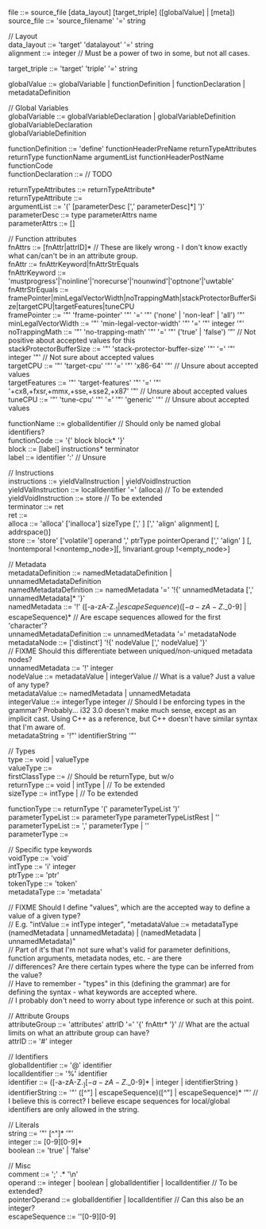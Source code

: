 file ::= source_file [data_layout] [target_triple] ([globalValue] | [meta])<br>
source_file ::= 'source_filename' '=' string

// Layout<br>
data_layout ::= 'target' 'datalayout' '=' string<br>
alignment ::= integer // Must be a power of two in some, but not all cases.<br>

target_triple ::= 'target' 'triple' '=' string<br>

globalValue ::= globalVariable | functionDefinition | functionDeclaration | metadataDefinition<br>

// Global Variables<br>
globalVariable ::= globalVariableDeclaration | globalVariableDefinition<br>
globalVariableDeclaration<br>
globalVariableDefinition<br>

functionDefinition ::= 'define' functionHeaderPreName
       returnTypeAttributes returnType functionName argumentList functionHeaderPostName functionCode<br>
functionDeclaration ::= // TODO<br>
<!-- functionHeaderPreName ::= [linkage] [PreemptionSpecifier] [visibility] [DLLStorageClass] [cconv] -->
returnTypeAttributes ::= returnTypeAttribute*<br>
returnTypeAttribute ::= <br>
argumentList ::= '(' [parameterDesc [',' parameterDesc]*] ')'<br>
parameterDesc ::= type parameterAttrs name<br>
parameterAttrs ::= []<br>
<!-- functionHeaderPostName ::= [(unnamed_addr|local_unnamed_addr)] [AddrSpace] [fn Attrs]
       [section "name"] [partition "name"] [comdat [($name)]] [align N]
       [gc] [prefix Constant] [prologue Constant] [personality Constant]
       (!name !N)* -->
// Function attributes<br>
fnAttrs ::= [fnAttr|attrID]* // These are likely wrong - I don't know exactly what can/can't be in an attribute group.<br>
fnAttr ::= fnAttrKeyword|fnAttrStrEquals<br>
fnAttrKeyword ::= 'mustprogress'|'noinline'|'norecurse'|'nounwind'|'optnone'|'uwtable'<br>
fnAttrStrEquals ::= framePointer|minLegalVectorWidth|noTrappingMath|stackProtectorBufferSize|targetCPU|targetFeatures|tuneCPU<br>
framePointer ::= '"' 'frame-pointer' '"' '=' '"' ('none' | 'non-leaf' | 'all') '"'<br>
minLegalVectorWidth ::= '"' 'min-legal-vector-width' '"' '=' '"' integer '"'<br>
noTrappingMath ::= '"' 'no-trapping-math' '"' '=' '"' ('true' | 'false') '"' // Not positive about accepted values for this<br>
stackProtectorBufferSize ::= '"' 'stack-protector-buffer-size' '"' '=' '"' integer '"' // Not sure about accepted values<br>
targetCPU ::= '"' 'target-cpu' '"' '=' '"' 'x86-64' '"' // Unsure about accepted values<br>
targetFeatures ::= '"' 'target-features' '"' '=' '"' '+cx8,+fxsr,+mmx,+sse,+sse2,+x87' '"' // Unsure about accepted values<br>
tuneCPU ::= '"' 'tune-cpu' '"' '=' '"' 'generic' '"' // Unsure about accepted values<br>

functionName ::= globalIdentifier // Should only be named global identifiers?<br>
functionCode ::= '{' block block* '}'<br>
block ::= [label] instructions* terminator<br>
label ::= identifier ':' // Unsure<br>

// Instructions<br>
instructions ::= yieldValInstruction | yieldVoidInstruction<br>
yieldValInstruction ::= localIdentifier '=' (alloca) // To be extended<br>
yieldVoidInstruction ::= store // To be extended<br>
terminator ::= ret<br>
ret ::= <br>
alloca ::= 'alloca' ['inalloca'] sizeType [',' <ty> <NumElements>] [',' 'align' alignment] [, addrspace(<num>)]<br>
store ::= 'store' ['volatile'] <ty> operand ',' ptrType pointerOperand [',' 'align' <alignment>]
       [, !nontemporal !<nontemp_node>][, !invariant.group !<empty_node>]<br>

// Metadata<br>
metadataDefinition ::= namedMetadataDefinition | unnamedMetadataDefinition<br>
namedMetadataDefinition ::= namedMetadata '=' '!{' unnamedMetadata [',' unnamedMetadata]* '}'<br>
namedMetadata ::= '!' ([-a-zA-Z$._] | escapeSequence)([-a-zA-Z$._0-9] | escapeSequence)* // Are escape sequences allowed for the first 'character'?<br>
unnamedMetadataDefinition ::= unnamedMetadata '=' metadataNode<br>
metadataNode ::= ['distinct'] '!{' nodeValue [',' nodeValue] '}'<br>
       // FIXME Should this differentiate between uniqued/non-uniqued metadata nodes?<br>
unnamedMetadata ::= '!' integer<br>
nodeValue ::= metadataValue | integerValue // What is a value? Just a value of any type?<br>
metadataValue ::= namedMetadata | unnamedMetadata<br>
integerValue ::= integerType integer // Should I be enforcing types in the grammar? Probably... i32 3.0 doesn't make much sense, except as an implicit cast. Using C++ as a reference, but C++ doesn't have similar syntax that I'm aware of.<br>
metadataString = '!"' identifierString '"'<br>

// Types<br>
type ::= void | valueType<br>
valueType ::= <br>
firstClassType ::= // Should be returnType, but w/o <br>
returnType ::= void | intType | // To be extended<br>
sizeType ::= intType | // To be extended<br>

functionType ::= returnType '(' parameterTypeList ')'<br>
parameterTypeList ::= parameterType parameterTypeListRest | ''<br>
parameterTypeList ::= ',' parameterType | ''<br>
parameterType ::= <br>

// Specific type keywords<br>
voidType ::= 'void'<br>
intType ::= 'i' integer<br>
ptrType ::= 'ptr'<br>
tokenType ::= 'token'<br>
metadataType ::= 'metadata'<br>

// FIXME Should I define "values", which are the accepted way to define a value of a given type?<br>
// E.g. "intValue ::= intType integer", "metadataValue ::= metadataType (namedMetadata | unnamedMetadata) | (namedMetadata | unnamedMetadata)"<br>
// Part of it's that I'm not sure what's valid for parameter definitions, function arguments, metadata nodes, etc. - are there<br>
//     differences? Are there certain types where the type can be inferred from the value?<br>
// Have to remember - "types" in this (defining the grammar) are for defining the syntax - what keywords are accepted where.<br>
//     I probably don't need to worry about type inference or such at this point.<br>

// Attribute Groups<br>
attributeGroup ::= 'attributes' attrID '=' '{' fnAttr* '}' // What are the actual limits on what an attribute group can have?<br>
attrID ::= '#' integer<br>

// Identifiers<br>
globalIdentifier ::= '@' identifier<br>
localIdentifier ::= '%' identifier<br>
identifier ::= ([-a-zA-Z$._][-a-zA-Z$._0-9]* | integer | identifierString )<br>
identifierString ::= '"' ([^"\] | escapeSequence)([^"\] | escapeSequence)* '"' // I believe this is correct? I believe escape sequences for local/global identifiers are only allowed in the string.<br>

// Literals<br>
string ::= '"' [^"]* '"'<br>
integer ::= [0-9][0-9]*<br>
boolean ::= 'true' | 'false'<br>

// Misc<br>
comment ::= ';' .* '\n'<br>
operand ::= integer | boolean | globalIdentifier | localIdentifier // To be extended?<br>
pointerOperand ::= globalIdentifier | localIdentifier // Can this also be an integer?<br>
escapeSequence ::= '\'[0-9][0-9]<br>